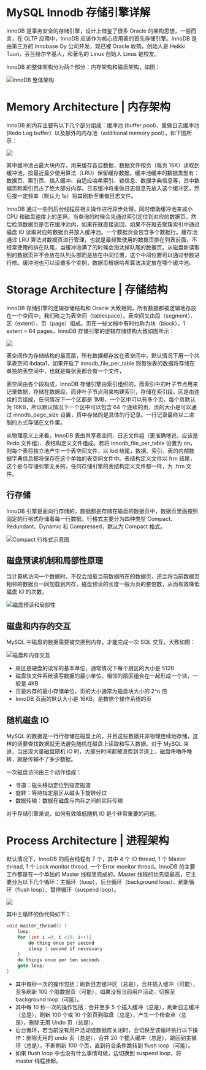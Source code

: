 # MySQL Innodb 存储引擎详解

InnoDB 是事务安全的存储引擎，设计上借鉴了很多 Oracle 的架构思想，一般而言，在 OLTP 应用中，InnoDB 应该作为核心应用表的首先存储引擎。InnoDB 是由第三方的 Innobase Oy 公司开发，现已被 Oracle 收购，创始人是 Heikki Tuuri，芬兰赫尔辛基人，和著名的 Linux 创始人 Linus 是校友。

InnoDB 的整体架构分为两个部分：内存架构和磁盘架构，如图：

![InnoDB 整体架构](https://assets.ng-tech.icu/superbed/2021/07/25/60fd14be5132923bf8a00f56.jpg)

# Memory Architecture | 内存架构

InnoDB 的内存主要有以下几个部分组成：缓冲池 (buffer pool)、重做日志缓冲池(Redo Log buffer）以及额外的内存池（additional memory pool），如下图所示：

![](https://assets.ng-tech.icu/item/20230502140209.png)

其中缓冲池占最大块内存，用来缓存各自数据，数据文件按页（每页 16K）读取到缓冲池，按最近最少使用算法（LRU）保留缓存数据。缓冲池缓冲的数据类型有：数据页、索引页、插入缓冲、自适应哈希索引、锁信息、数据字典信息等，其中数据页和索引页占了绝大部分内存。日志缓冲将重做日志信息先放入这个缓冲区，然后按一定频率（默认为 1s）将其刷新至重做日志文件。

InnoDB 通过一些列后台线程将相关操作进行异步处理，同时借助缓冲池来减小 CPU 和磁盘速度上的差异。当查询的时候会先通过索引定位到对应的数据页，然后检测数据页是否在缓冲池内，如果在就直接返回，如果不在就去聚簇索引中通过磁盘 IO 读取对应的数据页并放入缓冲池。一个数据页会包含多个数据行。缓存池通过 LRU 算法对数据页进行管理，也就是最频繁使用的数据页排在列表前面，不经常使用的排在队尾，当缓冲池满了的时候会淘汰掉队尾的数据页。从磁盘新读取到的数据页并不会放在队列头部而是放在中间位置，这个中间位置可以通过参数进行修。缓冲池也可以设置多个实例，数据页根据哈希算法决定放在哪个缓冲池。

# Storage Architecture | 存储结构

InnoDB 存储引擎的逻辑存储结构和 Oracle 大致相同，所有数据都被逻辑地存放在一个空间中，我们称之为表空间（tablespace）。表空间又由段（segment）、区（extent）、页（page）组成。页在一些文档中有时也称为块（block），1 extent = 64 pages，InnoDB 存储引擎的逻辑存储结构大致如图所示：

![](https://assets.ng-tech.icu/item/20230502140226.png)

表空间作为存储结构的最高层，所有数据都存放在表空间中，默认情况下用一个共享表空间 ibdata1，如果开启了 innodb_file_per_table 则每张表的数据将存储在单独的表空间中，也就是每张表都会有一个文件，

表空间由各个段构成，InnoDB 存储引擎由索引组织的，而索引中的叶子节点用来记录数据，存储在数据段，而非叶子节点用来构建索引，存储在索引段。区是由连续的页组成，任何情况下一个区都是 1MB，一个区中可以有多个页，每个页默认为 16KB，所以默认情况下一个区中可以包含 64 个连续的页，页的大小是可以通过 innodb_page_size 设置，页中存储的是具体的行记录。一行记录最终以二进制的方式存储在文件里。

从物理意义上来看，InnoDB 表由共享表空间、日志文件组（更准确地说，应该是 Redo 文件组）、表结构定义文件组成。若将 innodb_file_per_table 设置为 on，则每个表将独立地产生一个表空间文件，以 ibd 结尾，数据、索引、表的内部数据字典信息都将保存在这个单独的表空间文件中。表结构定义文件以 frm 结尾，这个是与存储引擎无关的，任何存储引擎的表结构定义文件都一样，为 .frm 文件。

## 行存储

InnoDB 引擎是面向行存储的，数据都是存储在磁盘的数据页中，数据页里面按照固定的行格式存储着每一行数据。行格式主要分为四种类型 Compact、Redundant、Dynamic 和 Compressed，默认为 Compact 格式。

![Compact 行格式示意图](https://assets.ng-tech.icu/superbed/2021/07/25/60fd15385132923bf8a286ff.jpg)

## 磁盘预读机制和局部性原理

当计算机访问一个数据时，不仅会加载当前数据所在的数据页，还会将当前数据页相邻的数据页一同加载到内存，磁盘预读的长度一般为页的整倍数，从而有效降低磁盘 IO 的次数。

![磁盘预读和局部性](https://assets.ng-tech.icu/superbed/2021/07/25/60fd15cf5132923bf8a57386.jpg)

## 磁盘和内存的交互

MySQL 中磁盘的数据需要被交换到内存，才能完成一次 SQL 交互，大致如图：

![磁盘和内存交互](https://assets.ng-tech.icu/superbed/2021/07/25/60fd16285132923bf8a72b91.jpg)

- 扇区是硬盘的读写的基本单位，通常情况下每个扇区的大小是 512B
- 磁盘块文件系统读写数据的最小单位，相邻的扇区组合在一起形成一个块，一般是 4KB
- 页是内存的最小存储单位，页的大小通常为磁盘块大小的 2^n 倍
- InnoDB 页面的默认大小是 16KB，是数倍个操作系统的页

## 随机磁盘 IO

MySQL 的数据是一行行存储在磁盘上的，并且这些数据并非物理连续地存储，这样的话要查找数据就无法避免随机在磁盘上读取和写入数据。对于 MySQL 来说，当出现大量磁盘随机 IO 时，大部分时间都被浪费到寻道上，磁盘呼噜呼噜转，就是传输不了多少数据。

一次磁盘访问由三个动作组成：

- 寻道：磁头移动定位到指定磁道
- 旋转：等待指定扇区从磁头下旋转经过
- 数据传输：数据在磁盘与内存之间的实际传输

对于存储引擎来说，如何有效降低随机 IO 是个非常重要的问题。

# Process Architecture | 进程架构

默认情况下，InnoDB 的后台线程有 7 个，其中 4 个 IO thread, 1 个 Master thread, 1 个 Lock monitor thread, 一个 Error monitor thread。InnoDB 的主要工作都是在一个单独的 Master 线程里完成的。Master 线程的优先级最高，它主要分为以下几个循环：主循环（loop）、后台循环（background loop）、刷新循环（flush loop）、暂停循环（suspend loop）。

![](https://assets.ng-tech.icu/item/20230502140308.png)

其中主循环的伪代码如下：

```c
void master_thread() (
    loop:
    for (int i =0; i <10; i++){
        do thing once per second
        sleep 1 second if necessary
    }
    do things once per ten seconds
    goto loop;
}
```

- 其中每秒一次的操作包括：刷新日志缓冲区（总是），合并插入缓冲（可能），至多刷新 100 个脏数据页（可能），如果没有当前用户活动，切换至 background loop（可能）。
- 其中每 10 秒一次的操作包括：合并至多 5 个插入缓冲（总是），刷新日志缓冲（总是），刷新 100 个或 10 个脏页到磁盘（总是），产生一个检查点（总是），删除无用 Undo 页（总是）。
- 后台循环，若当前没有用户活动或数据库关闭时，会切换至该循环执行以下操作：删除无用的 undo 页（总是），合并 20 个插入缓冲（总是），跳回到主循环（总是），不断刷新 100 个页，直到符合条件跳转到 flush loop（可能）。
- 如果 flush loop 中也没有什么事情可做，边切换到 suspend loop，将 master 线程挂起。
